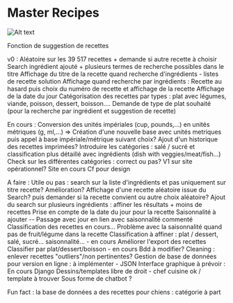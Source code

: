 # Master Recipes

![Alt text](https://github.com/AmandinePingetPhD/Master_Recipes/blob/4efaa09bfe8488401f3fcd69b38ab75adf38e8fb/Welcome_Master-Recipe.png)

Fonction de suggestion de recettes

v0 : Aléatoire sur les 39 517 recettes + demande si autre recette à choisir
Search ingrédient ajouté + plusieurs termes de recherche possibles dans le titre
Affichage du titre de la recette quand recherche d'ingrédients - listes de recette solution
Affichage quand recherche par ingrédients : Recette au hasard puis choix du numéro de recette et affichage de la recette
Affichage de la date du jour
Catégorisation des recettes par types : plat avec légumes, viande, poisson, dessert, boisson....
Demande de type de plat souhaité (pour la recherche par ingrédient et suggestion de recette)

En cours :
Conversion des unités impériales (cup, pounds,...) en unités métriques (g, ml,...) => Création d'une nouvelle base avec unités metriques puis appel à base impériale/métrique suivant choix?
Ajout d'un historique des recettes imprimées?
Introduire les catégories : salé / sucré et classification plus détaillé avec ingrédients (dish with veggies/meat/fish...)
Check sur les différentes catégories : correct ou pas?
V1 sur site opérationnel? Site en cours
Cf pour design

A faire :
Utile ou pas : search sur la liste d'ingrédients et pas uniquement sur titre recette? Amélioration?
Affichage d'une recette aléatoire issue du Search? puis demander si la recette convient ou autre choix aléatoire?
Ajout du search sur plusieurs ingrédients : affiner les résultats + moins de recettes
Prise en compte de la date du jour pour la recette
Saisonnalité à ajouter -- Passage avec jour en lien avec saisonnalité commenté
Classification des recettes en cours... Problème avec la saisonnalité quand pas de fruit/légume dans la recette
Classification à affiner : plat / dessert, salé, sucré... saisonnalité... - en cours
Améliorer l'export des recettes
Classifier par plat/dessert/boisson - en cours
Bdd à modifier? Cleaning : enlever recettes "outliers"/non pertinentes?
Gestion de base de données pour version en ligne : à implémenter - JSON
Interface graphique à prévoir : En cours Django
Dessins/templates libre de droit - chef cuisine ok / template à trouver
Sous forme de chatbot ?

Fun fact : la base de données a des recettes pour chiens : catégorie à part
